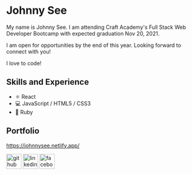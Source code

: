 # Johnny See
My name is Johnny See. I am attending Craft Academy's Full Stack Web Developer Bootcamp with expected graduation Nov 20, 2021.

I am open for opportunities by the end of this year. Looking forward to connect with you!

I love to code!

## Skills and Experience
* ⚛️ React
* 💻 JavaScript / HTML5 / CSS3
* 💎 Ruby

## Portfolio
https://johnnysee.netlify.app/

[<img src='https://cdn.jsdelivr.net/npm/simple-icons@3.0.1/icons/github.svg' alt='github' height='40'>](https://github.com/johnnysee)  [<img src='https://cdn.jsdelivr.net/npm/simple-icons@3.0.1/icons/linkedin.svg' alt='linkedin' height='40'>](https://www.linkedin.com/in/johnny-see/)  [<img src='https://cdn.jsdelivr.net/npm/simple-icons@3.0.1/icons/facebook.svg' alt='facebook' height='40'>](https://www.facebook.com/jsee2)  

